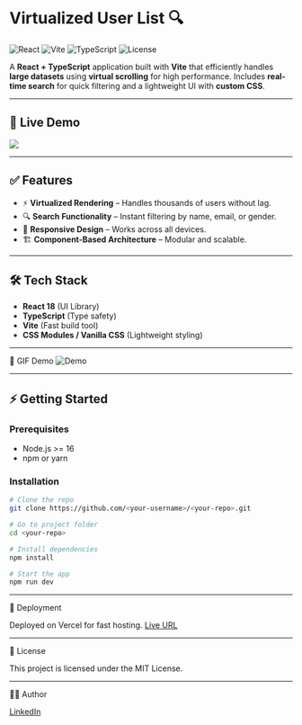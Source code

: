 # Virtualized User List 🔍

![React](https://img.shields.io/badge/React-18-blue)
![Vite](https://img.shields.io/badge/Vite-Fast-purple)
![TypeScript](https://img.shields.io/badge/TypeScript-Strict-blue)
![License](https://img.shields.io/badge/License-MIT-green)

A **React + TypeScript** application built with **Vite** that efficiently handles **large datasets** using **virtual scrolling** for high performance. Includes **real-time search** for quick filtering and a lightweight UI with **custom CSS**.

---

## 🚀 Live Demo  
<a href="https://virtual-scroll-list-one.vercel.app/" target="_blank">
  <img src="https://img.shields.io/badge/Live%20Demo-Click%20Here-brightgreen" />
</a>

---

## ✅ Features
- ⚡ **Virtualized Rendering** – Handles thousands of users without lag.
- 🔍 **Search Functionality** – Instant filtering by name, email, or gender.
- 📱 **Responsive Design** – Works across all devices.
- 🏗 **Component-Based Architecture** – Modular and scalable.

---

## 🛠 Tech Stack
- **React 18** (UI Library)
- **TypeScript** (Type safety)
- **Vite** (Fast build tool)
- **CSS Modules / Vanilla CSS** (Lightweight styling)

---
📸 GIF Demo
![Demo](https://github.com/user-attachments/assets/71a822de-4e3c-4b3a-9367-e2e32912bbe5)

---

## ⚡ Getting Started

### **Prerequisites**
- Node.js >= 16
- npm or yarn

### **Installation**
```bash
# Clone the repo
git clone https://github.com/<your-username>/<your-repo>.git

# Go to project folder
cd <your-repo>

# Install dependencies
npm install

# Start the app
npm run dev
```
---

🚀 Deployment

Deployed on Vercel for fast hosting.
[Live URL](https://virtual-scroll-list-one.vercel.app/)

---

📜 License

This project is licensed under the MIT License.

---

👨‍💻 Author

[LinkedIn](https://www.linkedin.com/in/paneerselvam/)




